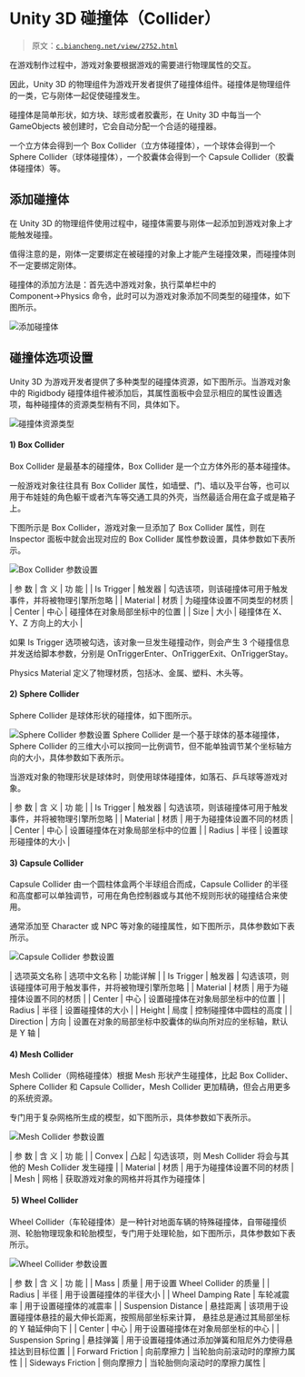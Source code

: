 # Unity 3D 碰撞体（Collider）

> 原文：[`c.biancheng.net/view/2752.html`](http://c.biancheng.net/view/2752.html)

在游戏制作过程中，游戏对象要根据游戏的需要进行物理属性的交互。

因此，Unity 3D 的物理组件为游戏开发者提供了碰撞体组件。碰撞体是物理组件的一类，它与刚体一起促使碰撞发生。

碰撞体是简单形状，如方块、球形或者胶囊形，在 Unity 3D 中每当一个 GameObjects 被创建时，它会自动分配一个合适的碰撞器。

一个立方体会得到一个 Box Collider（立方体碰撞体），一个球体会得到一个 Sphere Collider（球体碰撞体），一个胶囊体会得到一个 Capsule Collider（胶囊体碰撞体）等。

## 添加碰撞体

在 Unity 3D 的物理组件使用过程中，碰撞体需要与刚体一起添加到游戏对象上才能触发碰撞。

值得注意的是，刚体一定要绑定在被碰撞的对象上才能产生碰撞效果，而碰撞体则不一定要绑定刚体。

碰撞体的添加方法是：首先选中游戏对象，执行菜单栏中的 Component→Physics 命令，此时可以为游戏对象添加不同类型的碰撞体，如下图所示。

![添加碰撞体](img/df20775a5c748850bd3c83266924ac23.png)

## 碰撞体选项设置

Unity 3D 为游戏开发者提供了多种类型的碰撞体资源，如下图所示。当游戏对象中的 Rigidbody 碰撞体组件被添加后，其属性面板中会显示相应的属性设置选项，每种碰撞体的资源类型稍有不同，具体如下。

![碰撞体资源类型](img/bd05c7d171ea83174fffc72a48a873dd.png)

#### 1) Box Collider

Box Collider 是最基本的碰撞体，Box Collider 是一个立方体外形的基本碰撞体。

一般游戏对象往往具有 Box Collider 属性，如墙壁、门、墙以及平台等，也可以用于布娃娃的角色躯干或者汽车等交通工具的外壳，当然最适合用在盒子或是箱子上。

下图所示是 Box Collider，游戏对象一旦添加了 Box Collider 属性，则在 Inspector 面板中就会出现对应的 Box Collider 属性参数设置，具体参数如下表所示。

![Box Collider 参数设置](img/2451ca7bde7e5e591979a52f7dfd5184.png)

| 参 数 | 含 义 | 功 能 |
| Is Trigger | 触发器 | 勾选该项，则该碰撞体可用于触发事件，并将被物理引擎所忽略 |
| Material | 材质 | 为碰撞体设置不同类型的材质 |
| Center | 中心 | 碰撞体在对象局部坐标中的位置 |
| Size | 大小 | 碰撞体在 X、Y、Z 方向上的大小 |

如果 Is Trigger 选项被勾选，该对象一旦发生碰撞动作，则会产生 3 个碰撞信息并发送给脚本参数，分别是 OnTriggerEnter、OnTriggerExit、OnTriggerStay。

Physics Material 定义了物理材质，包括冰、金属、塑料、木头等。

#### 2) Sphere Collider

Sphere Collider 是球体形状的碰撞体，如下图所示。

![Sphere Collider 参数设置](img/2316971ecf9bac5b03093cb78d70223e.png)
Sphere Collider 是一个基于球体的基本碰撞体，Sphere Collider 的三维大小可以按同一比例调节，但不能单独调节某个坐标轴方向的大小，具体参数如下表所示。

当游戏对象的物理形状是球体时，则使用球体碰撞体，如落石、乒乓球等游戏对象。

| 参 数 | 含 义 | 功 能 |
| Is Trigger | 触发器 | 勾选该项，则该碰撞体可用于触发事件，并将被物理引擎所忽略 |
| Material | 材质 | 用于为碰撞体设置不同的材质 |
| Center | 中心 | 设置碰撞体在对象局部坐标中的位置 |
| Radius | 半径 | 设置球形碰撞体的大小 |

#### 3) Capsule Collider

Capsule Collider 由一个圆柱体盒两个半球组合而成，Capsule Collider 的半径和高度都可以单独调节，可用在角色控制器或与其他不规则形状的碰撞结合来使用。

通常添加至 Character 或 NPC 等对象的碰撞属性，如下图所示，具体参数如下表所示。

![Capsule Collider 参数设置](img/d8c7d5724780bb86865ea2ea2ff56c4e.png)

| 选项英文名称 | 选项中文名称 | 功能详解 |
| Is Trigger | 触发器 | 勾选该项，则该碰撞体可用于触发事件，并将被物理引擎所忽略 |
| Material | 材质 | 用于为碰撞体设置不同的材质 |
| Center | 中心 | 设置碰撞体在对象局部坐标中的位置 |
| Radius | 半径 | 设置碰撞体的大小 |
| Height | 局度 | 控制碰撞体中圆柱的高度 |
| Direction | 方向 | 设置在对象的局部坐标中胶囊体的纵向所对应的坐标轴，默认是 Y 轴 |

#### 4) Mesh Collider

Mesh Collider（网格碰撞体）根据 Mesh 形状产生碰撞体，比起 Box Collider、Sphere Collider 和 Capsule Collider，Mesh Collider 更加精确，但会占用更多的系统资源。

专门用于复杂网格所生成的模型，如下图所示，具体参数如下表所示。

![Mesh Collider 参数设置](img/a4541061cc90fb32e7d1d8a9c6521314.png)

| 参 数 | 含 义 | 功 能 |
| Convex | 凸起 | 勾选该项，则 Mesh Collider 将会与其他的 Mesh Collider 发生碰撞 |
| Material | 材质 | 用于为碰撞体设置不同的材质 |
| Mesh | 网格 | 获取游戏对象的网格并将其作为碰撞体 |

####  5) Wheel Collider

Wheel Collider（车轮碰撞体）是一种针对地面车辆的特殊碰撞体，自带碰撞侦测、轮胎物理现象和轮胎模型，专门用于处理轮胎，如下图所示，具体参数如下表所示。

![Wheel Collider 参数设置](img/7c696c4a88eb51a498d7a6be249a8afb.png)

| 参 数 | 含 义 | 功 能 |
| Mass | 质量 | 用于设置 Wheel Collider 的质量 |
| Radius | 半径 | 用于设置碰撞体的半径大小 |
| Wheel Damping Rate | 车轮减震率 | 用于设置碰撞体的减震率 |
| Suspension Distance | 悬挂距离 | 该项用于设置碰撞体悬挂的最大伸长距离，按照局部坐标来计算， 悬挂总是通过其局部坐标的 Y 轴延伸向下 |
| Center | 中心 | 用于设置碰撞体在对象局部坐标的中心 |
| Suspension Spring | 悬挂弹簧 | 用于设置碰撞体通过添加弹簧和阻尼外力使得悬挂达到目标位置 |
| Forward Friction | 向前摩擦力 | 当轮胎向前滚动时的摩擦力属性 |
| Sideways Friction | 侧向摩擦力 | 当轮胎侧向滚动时的摩擦力属性 |
